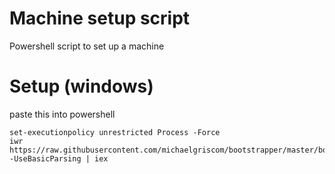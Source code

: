 Machine setup script
=========================================

Powershell script to set up a machine

Setup (windows)
======
paste this into powershell

```
set-executionpolicy unrestricted Process -Force
iwr https://raw.githubusercontent.com/michaelgriscom/bootstrapper/master/bootstrap.ps1 -UseBasicParsing | iex
```
